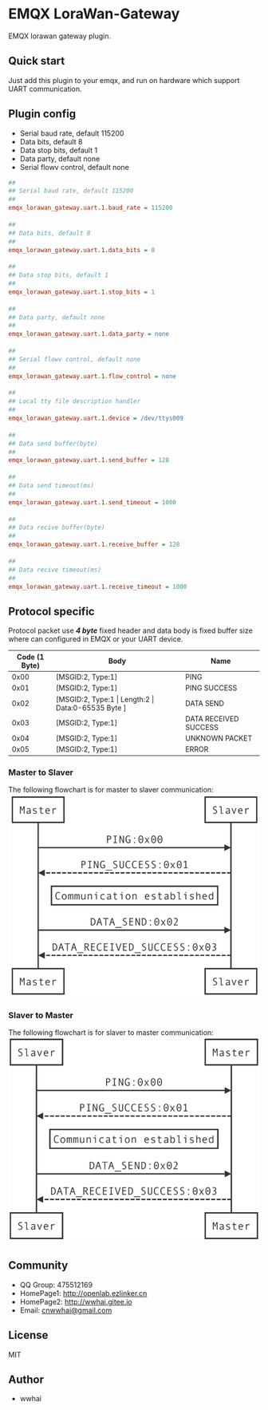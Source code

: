 # EMQX LoraWan-Gateway
EMQX lorawan gateway plugin.

## Quick start
Just add this plugin to your emqx, and run on hardware which support UART communication.

## Plugin config

- Serial baud rate, default 115200
- Data bits, default 8
- Data stop bits, default 1
- Data party, default none
- Serial flowv control, default none

```ini
##
## Serial baud rate, default 115200
##
emqx_lorawan_gateway.uart.1.baud_rate = 115200

##
## Data bits, default 8
##
emqx_lorawan_gateway.uart.1.data_bits = 8

##
## Data stop bits, default 1
##
emqx_lorawan_gateway.uart.1.stop_bits = 1

##
## Data party, default none
##
emqx_lorawan_gateway.uart.1.data_party = none

##
## Serial flowv control, default none
##
emqx_lorawan_gateway.uart.1.flow_control = none

##
## Local tty file description handler
##
emqx_lorawan_gateway.uart.1.device = /dev/ttys009

##
## Data send buffer(byte)
##
emqx_lorawan_gateway.uart.1.send_buffer = 128

##
## Data send timeout(ms)
##
emqx_lorawan_gateway.uart.1.send_timeout = 1000

##
## Data recive buffer(byte)
##
emqx_lorawan_gateway.uart.1.receive_buffer = 128

##
## Data recive timeout(ms)
##
emqx_lorawan_gateway.uart.1.receive_timeout = 1000

```

## Protocol specific
Protocol packet use ***4 byte*** fixed header and data body is fixed buffer size where can configured in EMQX or your UART device.

| Code (1 Byte) | Body                                                | Name                  |
| ------------- | --------------------------------------------------- | --------------------- |
| 0x00          | [MSGID:2, Type:1]                                   | PING                  |
| 0x01          | [MSGID:2, Type:1]                                   | PING SUCCESS          |
| 0x02          | [MSGID:2, Type:1 \| Length:2 \| Data:0-65535 Byte ] | DATA SEND             |
| 0x03          | [MSGID:2, Type:1]                                   | DATA RECEIVED SUCCESS |
| 0x04          | [MSGID:2, Type:1]                                   | UNKNOWN PACKET        |
| 0x05          | [MSGID:2, Type:1]                                   | ERROR                 |

### Master to Slaver
The following flowchart is for master to slaver communication:
![Picture](./assets/1.png "Master -> Slaver")

### Slaver to Master
The following flowchart is for slaver to master communication:
![Picture](./assets/2.png "Slaver -> Master")

## Community
- QQ Group: 475512169
- HomePage1: http://openlab.ezlinker.cn
- HomePage2: http://wwhai.gitee.io
- Email: cnwwhai@gmail.com

## License
MIT
## Author
- wwhai
